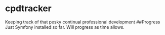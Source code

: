 # cpdtracker
Keeping track of that pesky continual professional development
##Progress
Just Symfony installed so far.  Will progress as time allows.
